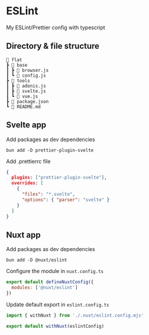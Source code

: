 # ESLint

My ESLint/Prettier config with typescript

## Directory & file structure

```
📂 flat
┣ 📁 base
┃ ┣ 📜 browser.js
┃ ┗ 📜 config.js
┣ 📁 tools
┃ ┣ 📜 adonis.js
┃ ┣ 📜 svelte.js
┃ ┗ 📜 vue.js
┣ 📜 package.json
┗ 📜 README.md
```

## Svelte app

Add packages as dev dependencies

```shell
bun add -D prettier-plugin-svelte
```

Add .prettierrc file

```json
{
  plugins: ["prettier-plugin-svelte"],
  overrides: [
    {
      "files": "*.svelte",
      "options": { "parser": "svelte" }
    }
  ]
}
```

## Nuxt app

Add packages as dev dependencies

```shell
bun add -D @nuxt/eslint
```

Configure the module in `nuxt.config.ts`

```javascript
export default defineNuxtConfig({
  modules: ['@nuxt/eslint']
})
```

Update default export in `eslint.config.ts`

```javascript
import { withNuxt } from './.nuxt/eslint.config.mjs'

export default withNuxt(eslintConfig)
```
